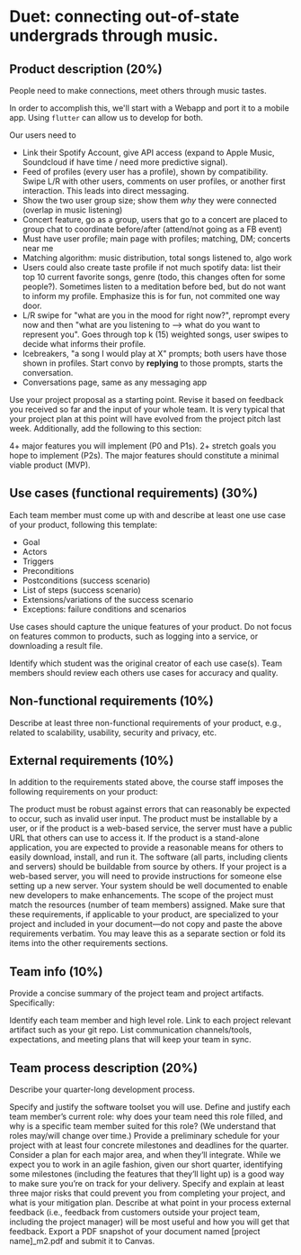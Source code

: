 # Duet: connecting out-of-state undergrads through music.

## Product description (20%)
People need to make connections, meet others through music tastes.

In order to accomplish this, we'll start with a Webapp and port it to a mobile app. Using `flutter` can allow us to develop for both.

Our users need to
* Link their Spotify Account, give API access (expand to Apple Music, Soundcloud if have time / need more predictive signal).
* Feed of profiles (every user has a profile), shown by compatibility. Swipe L/R with other users, comments on user profiles, or another first interaction. This leads into direct messaging.
* Show the two user group size; show them *why* they were connected (overlap in music listening)
* Concert feature, go as a group, users that go to a concert are placed to group chat to coordinate before/after (attend/not going as a FB event)
* Must have user profile; main page with profiles; matching, DM; concerts near me
* Matching algorithm: music distribution, total songs listened to, algo work
* Users could also create taste profile if not much spotify data: list their top 10 current favorite songs, genre (todo, this changes often for some people?). Sometimes listen to a meditation before bed, but do not want to inform my profile. Emphasize this is for fun, not commited one way door.
* L/R swipe for "what are you in the mood for right now?", reprompt every now and then "what are you listening to --> what do you want to represent you". Goes through top k (15) weighted songs, user swipes to decide what informs their profile.
* Icebreakers, "a song I would play at X" prompts; both users have those shown in profiles. Start convo by **replying** to those prompts, starts the conversation.
* Conversations page, same as any messaging app

Use your project proposal as a starting point. Revise it based on feedback you received so far and the input of your whole team. It is very typical that your project plan at this point will have evolved from the project pitch last week. Additionally, add the following to this section:


4+ major features you will implement (P0 and P1s).
2+ stretch goals you hope to implement (P2s).
The major features should constitute a minimal viable product (MVP).

## Use cases (functional requirements) (30%)
Each team member must come up with and describe at least one use case of your product, following this template:

* Goal
* Actors
* Triggers
* Preconditions
* Postconditions (success scenario)
* List of steps (success scenario)
* Extensions/variations of the success scenario
* Exceptions: failure conditions and scenarios

Use cases should capture the unique features of your product. Do not focus on features common to products, such as logging into a service, or downloading a result file.

Identify which student was the original creator of each use case(s). Team members should review each others use cases for accuracy and quality.

## Non-functional requirements (10%)
Describe at least three non-functional requirements of your product, e.g., related to scalability, usability, security and privacy, etc.

## External requirements (10%)
In addition to the requirements stated above, the course staff imposes the following requirements on your product:

The product must be robust against errors that can reasonably be expected to occur, such as invalid user input.
The product must be installable by a user, or if the product is a web-based service, the server must have a public URL that others can use to access it. If the product is a stand-alone application, you are expected to provide a reasonable means for others to easily download, install, and run it.
The software (all parts, including clients and servers) should be buildable from source by others. If your project is a web-based server, you will need to provide instructions for someone else setting up a new server. Your system should be well documented to enable new developers to make enhancements.
The scope of the project must match the resources (number of team members) assigned.
Make sure that these requirements, if applicable to your product, are specialized to your project and included in your document—do not copy and paste the above requirements verbatim. You may leave this as a separate section or fold its items into the other requirements sections.

## Team info (10%)
Provide a concise summary of the project team and project artifacts. Specifically:

Identify each team member and high level role.
Link to each project relevant artifact such as your git repo.
List communication channels/tools, expectations, and meeting plans that will keep your team in sync.

## Team process description (20%)
Describe your quarter-long development process.

Specify and justify the software toolset you will use.
Define and justify each team member’s current role: why does your team need this role filled, and why is a specific team member suited for this role? (We understand that roles may/will change over time.)
Provide a preliminary schedule for your project with at least four concrete milestones and deadlines for the quarter. Consider a plan for each major area, and when they’ll integrate. While we expect you to work in an agile fashion, given our short quarter, identifying some milestones (including the features that they’ll light up) is a good way to make sure you’re on track for your delivery.
Specify and explain at least three major risks that could prevent you from completing your project, and what is your mitigation plan.
Describe at what point in your process external feedback (i.e., feedback from customers outside your project team, including the project manager) will be most useful and how you will get that feedback.
Export a PDF snapshot of your document named [project name]_m2.pdf and submit it to Canvas.
